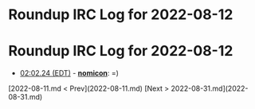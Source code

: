 # Roundup IRC Log for 2022-08-12 #
# Roundup IRC Log for 2022-08-12
* <a href="#02:02.24" id="02:02.24">02:02.24 (EDT)</a> - __[nomicon](https://github.com/nomicon)__: =)

<div class="inpage-footer">
[2022-08-11.md < Prev](2022-08-11.md)
[Next > 2022-08-31.md](2022-08-31.md)
</div>

